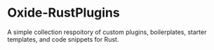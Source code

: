 # Oxide-RustPlugins



A simple collection respoitory of custom plugins, boilerplates, starter templates, and code snippets for Rust.